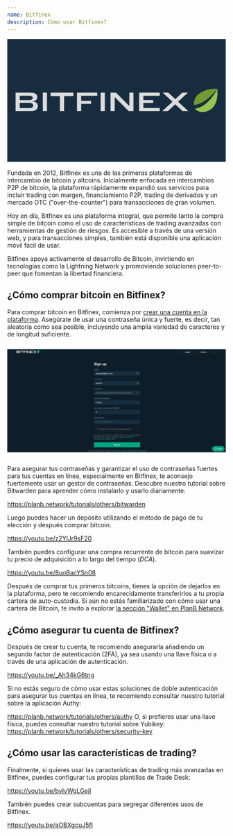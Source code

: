 ```yaml
---
name: Bitfinex
description: Cómo usar Bitfinex?
---
```

![cover](assets/cover.webp)

Fundada en 2012, Bitfinex es una de las primeras plataformas de intercambio de bitcoin y altcoins. Inicialmente enfocada en intercambios P2P de bitcoin, la plataforma rápidamente expandió sus servicios para incluir trading con margen, financiamiento P2P, trading de derivados y un mercado OTC ("over-the-counter") para transacciones de gran volumen.

Hoy en día, Bitfinex es una plataforma integral, que permite tanto la compra simple de bitcoin como el uso de características de trading avanzadas con herramientas de gestión de riesgos. Es accesible a través de una versión web, y para transacciones simples, también está disponible una aplicación móvil fácil de usar.

Bitfinex apoya activamente el desarrollo de Bitcoin, invirtiendo en tecnologías como la Lightning Network y promoviendo soluciones peer-to-peer que fomentan la libertad financiera.

## ¿Cómo comprar bitcoin en Bitfinex?

Para comprar bitcoin en Bitfinex, comienza por [crear una cuenta en la plataforma](https://www.bitfinex.com/sign-up/). Asegúrate de usar una contraseña única y fuerte, es decir, tan aleatoria como sea posible, incluyendo una amplia variedad de caracteres y de longitud suficiente.

![BITFINEX](assets/notext/01.webp)

Para asegurar tus contraseñas y garantizar el uso de contraseñas fuertes para tus cuentas en línea, especialmente en Bitfinex, te aconsejo fuertemente usar un gestor de contraseñas. Descubre nuestro tutorial sobre Bitwarden para aprender cómo instalarlo y usarlo diariamente:

https://planb.network/tutorials/others/bitwarden

Luego puedes hacer un depósito utilizando el método de pago de tu elección y después comprar bitcoin.

https://youtu.be/z2YlJr9sF20

También puedes configurar una compra recurrente de bitcoin para suavizar tu precio de adquisición a lo largo del tiempo (*DCA*).

https://youtu.be/8uoBacYSn08

Después de comprar tus primeros bitcoins, tienes la opción de dejarlos en la plataforma, pero te recomiendo encarecidamente transferirlos a tu propia cartera de auto-custodia. Si aún no estás familiarizado con cómo usar una cartera de Bitcoin, te invito a explorar [la sección "Wallet" en PlanB Network](https://planb.network/tutorials/wallet).

## ¿Cómo asegurar tu cuenta de Bitfinex?

Después de crear tu cuenta, te recomiendo asegurarla añadiendo un segundo factor de autenticación (2FA), ya sea usando una llave física o a través de una aplicación de autenticación.

https://youtu.be/_Ah34kG6tng

Si no estás seguro de cómo usar estas soluciones de doble autenticación para asegurar tus cuentas en línea, te recomiendo consultar nuestro tutorial sobre la aplicación Authy:

https://planb.network/tutorials/others/authy
O, si prefieres usar una llave física, puedes consultar nuestro tutorial sobre Yubikey:
https://planb.network/tutorials/others/security-key

## ¿Cómo usar las características de trading?

Finalmente, si quieres usar las características de trading más avanzadas en Bitfinex, puedes configurar tus propias plantillas de Trade Desk:

https://youtu.be/byIyWgLGejI

También puedes crear subcuentas para segregar diferentes usos de Bitfinex.

https://youtu.be/aOBXgcuJ5fI